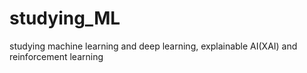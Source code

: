 # studying_ML
studying machine learning and deep learning, explainable AI(XAI) and reinforcement learning
